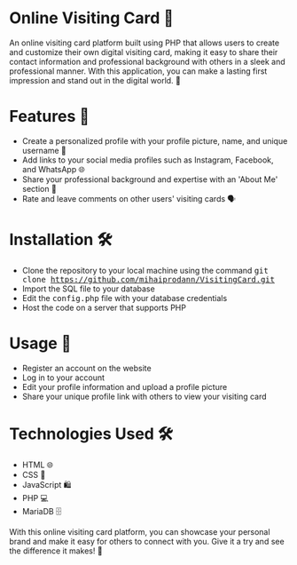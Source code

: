 # Online Visiting Card 💼
An online visiting card platform built using PHP that allows users to create and customize their own digital visiting card, making it easy to share their contact information and professional background with others in a sleek and professional manner. With this application, you can make a lasting first impression and stand out in the digital world. 🌟

# Features 🎉
* Create a personalized profile with your profile picture, name, and unique username 📸
* Add links to your social media profiles such as Instagram, Facebook, and WhatsApp 🌐
* Share your professional background and expertise with an 'About Me' section 💼
* Rate and leave comments on other users' visiting cards 🗣

# Installation 🛠
* Clone the repository to your local machine using the command <kbd> git clone https://github.com/mihaiprodann/VisitingCard.git</kbd>
* Import the SQL file to your database
* Edit the <kbd>config.php</kbd> file with your database credentials
* Host the code on a server that supports PHP

# Usage 📲
* Register an account on the website
* Log in to your account
* Edit your profile information and upload a profile picture
* Share your unique profile link with others to view your visiting card

# Technologies Used 🛠
* HTML 🌐
* CSS 🎨
* JavaScript 🛍
* PHP 💻
* MariaDB 🗄


With this online visiting card platform, you can showcase your personal brand and make it easy for others to connect with you. Give it a try and see the difference it makes! 🚀
